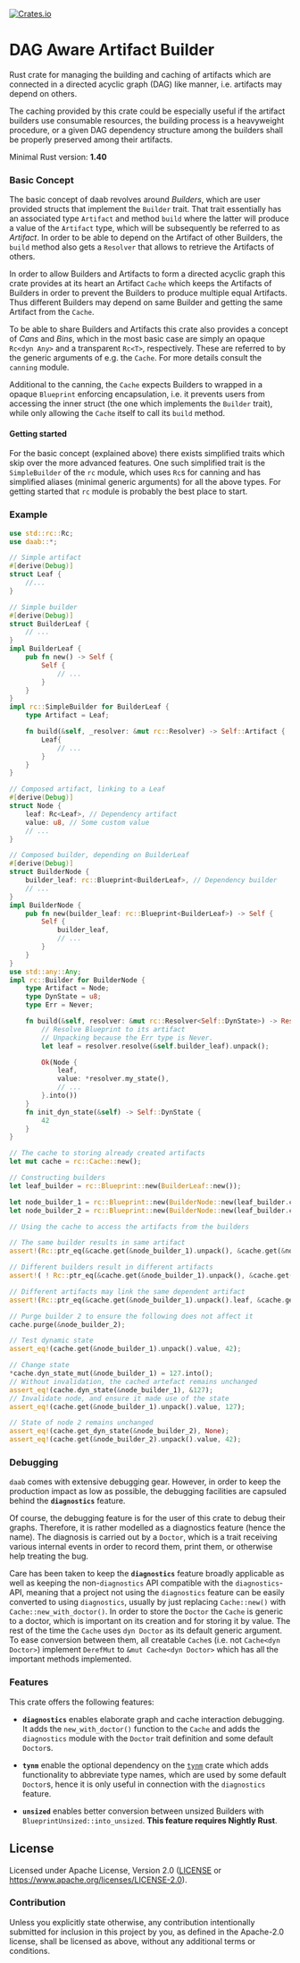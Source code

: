 [![Crates.io](https://img.shields.io/crates/v/daab.svg)](https://crates.io/crates/daab)


DAG Aware Artifact Builder
==========================

Rust crate for managing the building and caching of artifacts which are
connected in a directed acyclic graph (DAG) like manner, i.e. artifacts may
depend on others.

The caching provided by this crate could be especially useful if the
artifact builders use consumable resources, the building process is a
heavyweight procedure, or a given DAG dependency structure among the
builders shall be properly preserved among their artifacts.

Minimal Rust version: **1.40**



### Basic Concept

The basic concept of daab revolves around _Builders_, which are user provided
structs that implement the `Builder` trait. That trait essentially has an
associated type `Artifact` and method `build` where the latter will
produce a value of the `Artifact` type, which will be subsequently be
referred to as _Artifact_. In order to be able to depend on the Artifact of
other Builders, the `build` method also gets a `Resolver` that allows
to retrieve the Artifacts of others.

In order to allow Builders and Artifacts to form a directed acyclic graph
this crate provides at its heart an Artifact `Cache` which keeps the
Artifacts of Builders in order to prevent the Builders to produce multiple
equal Artifacts. Thus different Builders may depend on same Builder and
getting the same Artifact from the `Cache`.

To be able to share Builders and Artifacts this crate also provides a
concept of _Cans_ and _Bins_, which in the most basic case are simply an opaque
`Rc<dyn Any>` and a transparent `Rc<T>`, respectively. These are referred to
by the generic arguments of e.g. the `Cache`. For more details consult the
`canning` module.

Additional to the canning, the `Cache` expects Builders to wrapped in a
opaque `Blueprint` enforcing encapsulation, i.e. it prevents users from
accessing the inner struct (the one which implements the `Builder` trait),
while only allowing the `Cache` itself to call its `build` method.



#### Getting started

For the basic concept (explained above) there exists simplified traits
which skip over the more
advanced features. One such simplified trait is the `SimpleBuilder` of the
`rc` module, which uses `Rc`s for canning and has simplified aliases
(minimal generic arguments) for all the above types. For getting started
that `rc` module is probably the best place to start.


### Example

```rust
use std::rc::Rc;
use daab::*;

// Simple artifact
#[derive(Debug)]
struct Leaf {
    //...
}

// Simple builder
#[derive(Debug)]
struct BuilderLeaf {
    // ...
}
impl BuilderLeaf {
    pub fn new() -> Self {
        Self {
            // ...
        }
    }
}
impl rc::SimpleBuilder for BuilderLeaf {
    type Artifact = Leaf;

    fn build(&self, _resolver: &mut rc::Resolver) -> Self::Artifact {
        Leaf{
            // ...
        }
    }
}

// Composed artifact, linking to a Leaf
#[derive(Debug)]
struct Node {
    leaf: Rc<Leaf>, // Dependency artifact
    value: u8, // Some custom value
    // ...
}

// Composed builder, depending on BuilderLeaf
#[derive(Debug)]
struct BuilderNode {
    builder_leaf: rc::Blueprint<BuilderLeaf>, // Dependency builder
    // ...
}
impl BuilderNode {
    pub fn new(builder_leaf: rc::Blueprint<BuilderLeaf>) -> Self {
        Self {
            builder_leaf,
            // ...
        }
    }
}
use std::any::Any;
impl rc::Builder for BuilderNode {
    type Artifact = Node;
    type DynState = u8;
    type Err = Never;

    fn build(&self, resolver: &mut rc::Resolver<Self::DynState>) -> Result<Rc<Self::Artifact>, Never> {
        // Resolve Blueprint to its artifact
        // Unpacking because the Err type is Never.
        let leaf = resolver.resolve(&self.builder_leaf).unpack();

        Ok(Node {
            leaf,
            value: *resolver.my_state(),
            // ...
        }.into())
    }
    fn init_dyn_state(&self) -> Self::DynState {
        42
    }
}

// The cache to storing already created artifacts
let mut cache = rc::Cache::new();

// Constructing builders
let leaf_builder = rc::Blueprint::new(BuilderLeaf::new());

let node_builder_1 = rc::Blueprint::new(BuilderNode::new(leaf_builder.clone()));
let node_builder_2 = rc::Blueprint::new(BuilderNode::new(leaf_builder.clone()));

// Using the cache to access the artifacts from the builders

// The same builder results in same artifact
assert!(Rc::ptr_eq(&cache.get(&node_builder_1).unpack(), &cache.get(&node_builder_1).unpack()));

// Different builders result in different artifacts
assert!( ! Rc::ptr_eq(&cache.get(&node_builder_1).unpack(), &cache.get(&node_builder_2).unpack()));

// Different artifacts may link the same dependent artifact
assert!(Rc::ptr_eq(&cache.get(&node_builder_1).unpack().leaf, &cache.get(&node_builder_2).unpack().leaf));

// Purge builder 2 to ensure the following does not affect it
cache.purge(&node_builder_2);

// Test dynamic state
assert_eq!(cache.get(&node_builder_1).unpack().value, 42);

// Change state
*cache.dyn_state_mut(&node_builder_1) = 127.into();
// Without invalidation, the cached artefact remains unchanged
assert_eq!(cache.dyn_state(&node_builder_1), &127);
// Invalidate node, and ensure it made use of the state
assert_eq!(cache.get(&node_builder_1).unpack().value, 127);

// State of node 2 remains unchanged
assert_eq!(cache.get_dyn_state(&node_builder_2), None);
assert_eq!(cache.get(&node_builder_2).unpack().value, 42);
```



### Debugging

`daab` comes with extensive debugging gear. However, in order to
keep the production impact as low as possible, the debugging facilities
are capsuled behind the **`diagnostics`** feature.

Of course, the debugging feature is for the user of this crate to
debug their graphs. Therefore, it is rather modelled as a
diagnostics feature (hence the name). The diagnosis
is carried out by a `Doctor`, which is a trait receiving various
internal events in order to record them, print them, or otherwise help
treating the bug.

Care has been taken to keep the **`diagnostics`** feature broadly applicable
as well as keeping the non-`diagnostics` API compatible with the
`diagnostics`-API, meaning that a project not using the
`diagnostics` feature can be easily converted to using
`diagnostics`, usually by just replacing `Cache::new()`
with `Cache::new_with_doctor()`.
In order to store the `Doctor` the `Cache` is generic to a doctor,
which is important on its creation and for storing it by value.
The rest of the time the `Cache` uses `dyn Doctor` as its default
generic argument.
To ease conversion between them, all creatable `Cache`s
(i.e. not `Cache<dyn Doctor>`) implement `DerefMut` to
`&mut Cache<dyn Doctor>` which has all the important methods
implemented.



### Features

This crate offers the following features:

- **`diagnostics`** enables elaborate graph and cache interaction debugging.
  It adds the `new_with_doctor()` function to the `Cache` and adds
  the `diagnostics` module with the `Doctor` trait definition and some
  default `Doctor`s.

- **`tynm`** enable the optional dependency on the [`tynm`] crate which adds
  functionality to abbreviate type names, which are used by some default
  `Doctor`s, hence it is only useful in connection with the `diagnostics`
  feature.

- **`unsized`** enables better conversion between unsized Builders with
  `BlueprintUnsized::into_unsized`. **This feature requires Nightly
  Rust**.

[`tynm`]: https://crates.io/crates/tynm


## License

Licensed under Apache License, Version 2.0 ([LICENSE](LICENSE) or https://www.apache.org/licenses/LICENSE-2.0).

### Contribution

Unless you explicitly state otherwise, any contribution intentionally submitted for inclusion in this project by you, as defined in the Apache-2.0 license, shall be licensed as above, without any additional terms or conditions.
